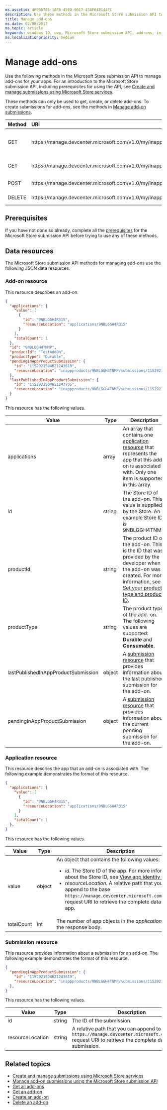 ```yaml
---
ms.assetid: 4F9657E5-1AF8-45E0-9617-45AF64E144FC
description: Use these methods in the Microsoft Store submission API to manage add-ons for apps that are registered to your Partner Center account.
title: Manage add-ons
ms.date: 02/08/2017
ms.topic: article
keywords: windows 10, uwp, Microsoft Store submission API, add-ons, in-app product, IAP
ms.localizationpriority: medium
---
```


# Manage add-ons

Use the following methods in the Microsoft Store submission API to manage add-ons for your apps. For an introduction to the Microsoft Store submission API, including prerequisites for using the API, see [Create and manage submissions using Microsoft Store services](create-and-manage-submissions-using-windows-store-services.md).

These methods can only be used to get, create, or delete add-ons. To create submissions for add-ons, see the methods in [Manage add-on submissions](manage-add-on-submissions.md).

<table>
<colgroup>
<col width="10%" />
<col width="30%" />
<col width="60%" />
</colgroup>
<thead>
<tr class="header">
<th align="left">Method</th>
<th align="left">URI</th>
<th align="left">Description</th>
</tr>
</thead>
<tbody>
<tr>
<td align="left">GET</td>
<td align="left">https://manage.devcenter.microsoft.com/v1.0/my/inappproducts</td>
<td align="left"><a href="get-all-add-ons.md">Get all add-ons for your apps</a></td>
</tr>
<tr>
<td align="left">GET</td>
<td align="left">https://manage.devcenter.microsoft.com/v1.0/my/inappproducts/{inAppProductId}</td>
<td align="left"><a href="get-an-add-on.md">Get a specific add-on</a></td>
</tr>
<tr>
<td align="left">POST</td>
<td align="left">https://manage.devcenter.microsoft.com/v1.0/my/inappproducts</td>
<td align="left"><a href="create-an-add-on.md">Create an add-on</a></td>
</tr>
<tr>
<td align="left">DELETE</td>
<td align="left">https://manage.devcenter.microsoft.com/v1.0/my/inappproducts/{inAppProductId}</td>
<td align="left"><a href="delete-an-add-on.md">Delete an add-on</a></td>
</tr>
</tbody>
</table>

## Prerequisites

If you have not done so already, complete all the [prerequisites](create-and-manage-submissions-using-windows-store-services.md#prerequisites) for the Microsoft Store submission API before trying to use any of these methods.

## Data resources

The Microsoft Store submission API methods for managing add-ons use the following JSON data resources.

<span id="add-on-object"></span>

### Add-on resource

This resource describes an add-on.

```json
{
  "applications": {
    "value": [
      {
        "id": "9NBLGGH4R315",
        "resourceLocation": "applications/9NBLGGH4R315"
      }
    ],
    "totalCount": 1
  },
  "id": "9NBLGGH4TNMP",
  "productId": "TestAddOn",
  "productType": "Durable",
  "pendingInAppProductSubmission": {
    "id": "1152921504621243619",
    "resourceLocation": "inappproducts/9NBLGGH4TNMP/submissions/1152921504621243619"
  },
  "lastPublishedInAppProductSubmission": {
    "id": "1152921504621243705",
    "resourceLocation": "inappproducts/9NBLGGH4TNMP/submissions/1152921504621243705"
  }
}
```

This resource has the following values.

| Value      | Type   | Description        |
|------------|--------|--------------|
| applications      | array  | An array that contains one [application resource](#application-object) that represents the app that this add-on is associated with. Only one item is supported in this array.  |
| id | string  | The Store ID of the add-on. This value is supplied by the Store. An example Store ID is 9NBLGGH4TNMP.  |
| productId | string  | The product ID of the add-on. This is the ID that was provided by the developer when the add-on was created. For more information, see [Set your product type and product ID](/windows/apps/publish/publish-your-app/create-app-submission?pivots=store-installer-add-on#product-id). |
| productType | string  | The product type of the add-on. The following values are supported: **Durable** and **Consumable**.  |
| lastPublishedInAppProductSubmission       | object | A [submission resource](#submission-object) that provides information about the last published submission for the add-on.         |
| pendingInAppProductSubmission        | object  |  A [submission resource](#submission-object) that provides information about the current pending submission for the add-on.  |

<span id="application-object"></span>

### Application resource

This resource descries the app that an add-on is associated with. The following example demonstrates the format of this resource.

```json
{
  "applications": {
    "value": [
      {
        "id": "9NBLGGH4R315",
        "resourceLocation": "applications/9NBLGGH4R315"
      }
    ],
    "totalCount": 1
  },
}
```

This resource has the following values.

| Value | Type | Description |
|-------|------|-------------|
| value | object | An object that contains the following values: <ul><li>*id*. The Store ID of the app. For more information about the Store ID, see [View app identity details](/windows/apps/publish/view-app-identity-details).</li><li>*resourceLocation*. A relative path that you can append to the base `https://manage.devcenter.microsoft.com/v1.0/my/` request URI to retrieve the complete data for the app.</li></ul> |
| totalCount | int | The number of app objects in the *applications* array of the response body. |

<span id="submission-object"></span>

### Submission resource

This resource provides information about a submission for an add-on. The following example demonstrates the format of this resource.

```json
{
  "pendingInAppProductSubmission": {
    "id": "1152921504621243619",
    "resourceLocation": "inappproducts/9NBLGGH4TNMP/submissions/1152921504621243619"
  },
}
```

This resource has the following values.

| Value           | Type    | Description     |
|-----------------|---------|------------------|
| id            | string  | The ID of the submission.    |
| resourceLocation   | string  | A relative path that you can append to the base `https://manage.devcenter.microsoft.com/v1.0/my/` request URI to retrieve the complete data for the submission.     |

<span/>

## Related topics

* [Create and manage submissions using Microsoft Store services](create-and-manage-submissions-using-windows-store-services.md)
* [Manage add-on submissions using the Microsoft Store submission API](manage-add-on-submissions.md)
* [Get all add-ons](get-all-add-ons.md)
* [Get an add-on](get-an-add-on.md)
* [Create an add-on](create-an-add-on.md)
* [Delete an add-on](delete-an-add-on.md)
